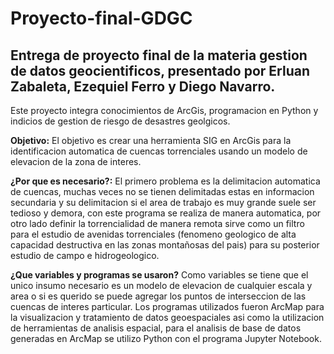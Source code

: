 # Proyecto-final-GDGC
## Entrega de proyecto final de la materia gestion de datos geocientificos, presentado por Erluan Zabaleta, Ezequiel Ferro y Diego Navarro.
Este proyecto integra conocimientos de ArcGis, programacion en Python y indicios de gestion de riesgo de desastres geolgicos.

**Objetivo:** El objetivo es crear una herramienta SIG en ArcGis para la identificacion automatica de cuencas torrenciales usando un modelo de elevacion de la zona de interes.

**¿Por que es necesario?:** El primero problema es la delimitacion automatica de cuencas, muchas veces no se tienen delimitadas estas en informacion secundaria y su delimitacion si el area de trabajo es muy grande suele ser tedioso y demora, con este programa se realiza de manera automatica, por otro lado definir la torrencialidad de manera remota sirve como un filtro para el estudio de avenidas torrenciales (fenomeno geologico de alta capacidad destructiva en las zonas montañosas del pais) para su posterior estudio de campo e hidrogeologico. 

**¿Que variables y programas se usaron?** Como variables se tiene que el unico insumo necesario es un modelo de elevacion de cualquier escala y area o si es querido se puede agregar los puntos de interseccion de las cuencas de interes particular. Los programas utilizados fueron ArcMap para la visualizacion y tratamiento de datos geoespaciales asi como la utilizacion de herramientas de analisis espacial, para el analisis de base de datos generadas en ArcMap se utilizo Python con el programa Jupyter Notebook.
